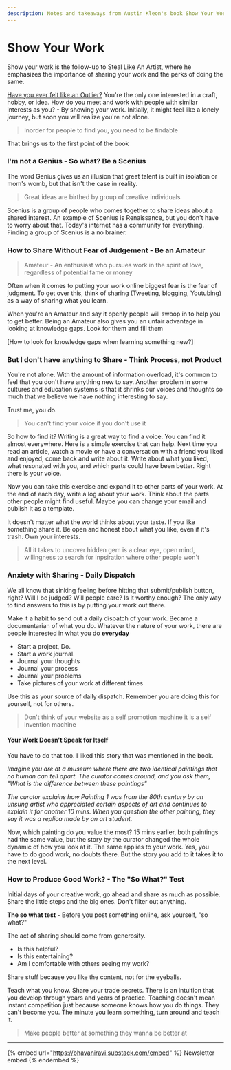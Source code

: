 ```yaml
---
description: Notes and takeaways from Austin Kleon's book Show Your Work
---
```


# Show Your Work

Show your work is the follow-up to Steal Like An Artist, where he emphasizes the importance of sharing your work and the perks of doing the same.

[Have you ever felt like an Outlier?](https://bhavaniravi.medium.com/where-do-outliers-live-f730f46beaba) You're the only one interested in a craft, hobby, or idea. How do you meet and work with people with similar interests as you? - By showing your work. Initially, it might feel like a lonely journey, but soon you will realize you're not alone.

> Inorder for people to find you, you need to be findable

That brings us to the first point of the book

### I'm not a Genius - So what? Be a Scenius

The word Genius gives us an illusion that great talent is built in isolation or mom's womb, but that isn't the case in reality.

> Great ideas are birthed by group of creative individuals

Scenius is a group of people who comes together to share ideas about a shared interest. An example of Scenius is Renaissance, but you don't have to worry about that. Today's internet has a community for everything. Finding a group of Scenius is a no brainer.

### How to Share Without Fear of Judgement - Be an Amateur

> Amateur - An enthusiast who pursues work in the spirit of love, regardless of potential fame or money

Often when it comes to putting your work online biggest fear is the fear of judgment. To get over this, think of sharing (Tweeting, blogging, Youtubing) as a way of sharing what you learn.

When you're an Amateur and say it openly people will swoop in to help you to get better. Being an Amateur also gives you an unfair advantage in looking at knowledge gaps. Look for them and fill them

\[How to look for knowledge gaps when learning something new?]

### But I don't have anything to Share - Think Process, not Product

You're not alone. With the amount of information overload, it's common to feel that you don't have anything new to say. Another problem in some cultures and education systems is that it shrinks our voices and thoughts so much that we believe we have nothing interesting to say.

Trust me, you do.

> You can't find your voice if you don't use it

So how to find it? Writing is a great way to find a voice. You can find it almost everywhere. Here is a simple exercise that can help. Next time you read an article, watch a movie or have a conversation with a friend you liked and enjoyed, come back and write about it. Write about what you liked, what resonated with you, and which parts could have been better. Right there is your voice.

Now you can take this exercise and expand it to other parts of your work. At the end of each day, write a log about your work. Think about the parts other people might find useful. Maybe you can change your email and publish it as a template.

It doesn't matter what the world thinks about your taste. If you like something share it. Be open and honest about what you like, even if it's trash. Own your interests.

> All it takes to uncover hidden gem is a clear eye, open mind, willingness to search for inpsiration where other people won't

### Anxiety with Sharing - Daily Dispatch

We all know that sinking feeling before hitting that submit/publish button, right? Will I be judged? Will people care? Is it worthy enough? The only way to find answers to this is by putting your work out there.

Make it a habit to send out a daily dispatch of your work. Became a documentarian of what you do. Whatever the nature of your work, there are people interested in what you do **everyday**

* Start a project, Do.
* Start a work journal.
* Journal your thoughts
* Journal your process
* Journal your problems
* Take pictures of your work at different times

Use this as your source of daily dispatch. Remember you are doing this for yourself, not for others.

> Don't think of your website as a self promotion machine it is a self invention machine

#### Your Work Doesn't Speak for Itself

You have to do that too. I liked this story that was mentioned in the book.

_Imagine you are at a museum where there are two identical paintings that no human can tell apart. The curator comes around, and you ask them, "What is the difference between these paintings"_

_The curator explains how Painting 1 was from the 80th century by an unsung artist who appreciated certain aspects of art and continues to explain it for another 10 mins. When you question the other painting, they say it was a replica made by an art student._

Now, which painting do you value the most? 15 mins earlier, both paintings had the same value, but the story by the curator changed the whole dynamic of how you look at it. The same applies to your work. Yes, you have to do good work, no doubts there. But the story you add to it takes it to the next level.

### How to Produce Good Work? - The "So What?" Test

Initial days of your creative work, go ahead and share as much as possible. Share the little steps and the big ones. Don't filter out anything.

**The so what test** - Before you post something online, ask yourself, "so what?"

The act of sharing should come from generosity.

* Is this helpful?
* Is this entertaining?
* Am I comfortable with others seeing my work?

Share stuff because you like the content, not for the eyeballs.

Teach what you know. Share your trade secrets. There is an intuition that you develop through years and years of practice. Teaching doesn't mean instant competition just because someone knows how you do things. They can't become you. The minute you learn something, turn around and teach it.

> Make people better at something they wanna be better at

***

{% embed url="https://bhavaniravi.substack.com/embed" %}
Newsletter embed
{% endembed %}
